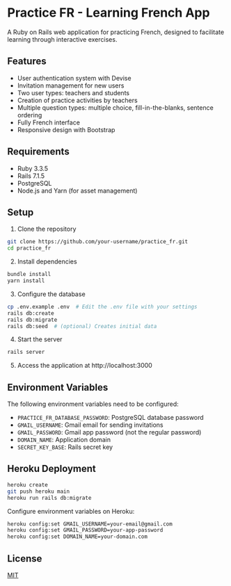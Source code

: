 # Practice FR - Learning French App

A Ruby on Rails web application for practicing French, designed to facilitate learning through interactive exercises.

## Features

- User authentication system with Devise
- Invitation management for new users
- Two user types: teachers and students
- Creation of practice activities by teachers
- Multiple question types: multiple choice, fill-in-the-blanks, sentence ordering
- Fully French interface
- Responsive design with Bootstrap

## Requirements

- Ruby 3.3.5
- Rails 7.1.5
- PostgreSQL
- Node.js and Yarn (for asset management)

## Setup

1. Clone the repository
```bash
git clone https://github.com/your-username/practice_fr.git
cd practice_fr
```

2. Install dependencies
```bash
bundle install
yarn install
```

3. Configure the database
```bash
cp .env.example .env  # Edit the .env file with your settings
rails db:create
rails db:migrate
rails db:seed  # (optional) Creates initial data
```

4. Start the server
```bash
rails server
```

5. Access the application at http://localhost:3000

## Environment Variables

The following environment variables need to be configured:

- `PRACTICE_FR_DATABASE_PASSWORD`: PostgreSQL database password
- `GMAIL_USERNAME`: Gmail email for sending invitations
- `GMAIL_PASSWORD`: Gmail app password (not the regular password)
- `DOMAIN_NAME`: Application domain
- `SECRET_KEY_BASE`: Rails secret key

## Heroku Deployment

```bash
heroku create
git push heroku main
heroku run rails db:migrate
```

Configure environment variables on Heroku:

```bash
heroku config:set GMAIL_USERNAME=your-email@gmail.com
heroku config:set GMAIL_PASSWORD=your-app-password
heroku config:set DOMAIN_NAME=your-domain.com
```

## License

[MIT](LICENSE)
